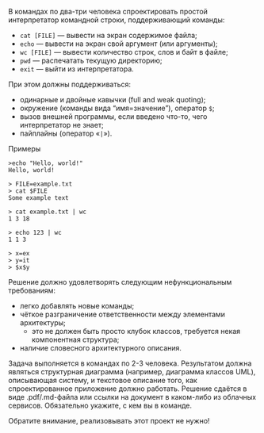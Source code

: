 В командах по два-три человека спроектировать простой интерпретатор командной строки, поддерживающий команды:

- `cat [FILE]` — вывести на экран содержимое файла;
- `echo` — вывести на экран свой аргумент (или аргументы);
- `wc [FILE]` — вывести количество строк, слов и байт в файле;
- `pwd` — распечатать текущую директорию;
- `exit` — выйти из интерпретатора.

При этом должны поддерживаться:

- одинарные и двойные кавычки (full and weak quoting);
- окружение (команды вида “имя=значение”), оператор `$`;
- вызов внешней программы, если введено что-то, чего интерпретатор не знает;
- пайплайны (оператор «`|`»).

Примеры
```
>echo "Hello, world!"
Hello, world!

> FILE=example.txt
> cat $FILE
Some example text

> cat example.txt | wc
1 3 18

> echo 123 | wc
1 1 3

> x=ex
> y=it
> $x$y
```

Решение должно удовлетворять следующим нефункциональным требованиям:

- легко добавлять новые команды;
- чёткое разграничение ответственности между элементами архитектуры;
  - это не должен быть просто клубок классов, требуется некая компонентная структура;
- наличие словесного архитектурного описания.

Задача выполняется в командах по 2-3 человека. Результатом должна являться структурная диаграмма (например, диаграмма классов UML), описывающая систему, и текстовое описание того, как спроектированное приложение должно работать. Решение сдаётся в виде .pdf/.md-файла или ссылки на документ в каком-либо из облачных сервисов. Обязательно укажите, с кем вы в команде.

Обратите внимание, реализовывать этот проект не нужно!

